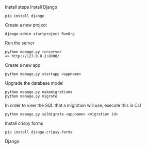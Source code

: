   Install steps
Install Django
````
pip install django
````
Create a new project 
```` 
django-admin startproject RunOrg
````
Run the server 
````
python manage.py runserver
=> http://127.0.0.1:8000/
````


Create a new app
````
python manage.py startapp <appname>
````

Upgrade the database model

````
python manage.py makemigrations
python manage.py migrate
````

In order to view the SQL that a migration will use, execute this in CLI
````
python manage.py sqlmigrate <appname> <migration id>
````

Install crispy forms
````
pip install django-cripsy-forms
````

Django


